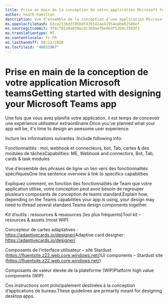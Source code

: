 ```yaml
---
title: Prise en main de la conception de votre application Microsoft teams
author: heath-hamilton
description: Vue d’ensemble de la conception d’une application Microsoft Teams.
ms.openlocfilehash: 63ce2136d3f85bdf435542ae41954eabe81586ef
ms.sourcegitcommit: 9fbc701a9a039ecdc360aefbe86df52b9c3593f3
ms.translationtype: MT
ms.contentlocale: fr-FR
ms.lasthandoff: 08/12/2020
ms.locfileid: "46651967"
---
```

# <a name="getting-started-with-designing-your-microsoft-teams-app"></a><span data-ttu-id="7ddbd-103">Prise en main de la conception de votre application Microsoft teams</span><span class="sxs-lookup"><span data-stu-id="7ddbd-103">Getting started with designing your Microsoft Teams app</span></span>

<span data-ttu-id="7ddbd-104">Une fois que vous avez planifié votre application, il est temps de concevoir une expérience utilisateur extraordinaire.</span><span class="sxs-lookup"><span data-stu-id="7ddbd-104">Once you've planned what your app will be, it's time to design an awesome user experience.</span></span>

<span data-ttu-id="7ddbd-105">Inclure les informations suivantes :</span><span class="sxs-lookup"><span data-stu-id="7ddbd-105">Include following info:</span></span>

<span data-ttu-id="7ddbd-106">Fonctionnalités : moi, webhook et connecteurs, bot, Tab, cartes & des modules de tâches</span><span class="sxs-lookup"><span data-stu-id="7ddbd-106">Capabilities: ME, Webhook and connectors, Bot, Tab, cards & task modules</span></span>  

<span data-ttu-id="7ddbd-107">Vue d’ensemble des phrases de ligne un lien vers des fonctionnalités spécifiques</span><span class="sxs-lookup"><span data-stu-id="7ddbd-107">One line sentence overview à link to specifics capabilities</span></span>  

<span data-ttu-id="7ddbd-108">Expliquez comment, en fonction des fonctionnalités de Team que votre application utilise, votre conception peut avoir besoin de regrouper plusieurs composants de conception de teams standard.</span><span class="sxs-lookup"><span data-stu-id="7ddbd-108">Explain how, depending on the Teams capabilities your app is using, your design may need to thread several standard Teams design components together.</span></span>

<span data-ttu-id="7ddbd-109">Kit d’outils : ressources & ressources (les plus fréquents)</span><span class="sxs-lookup"><span data-stu-id="7ddbd-109">Tool kit – resources & assets (most WIP)</span></span> 

<span data-ttu-id="7ddbd-110">Concepteur de cartes adaptatives : https://adaptivecards.io/designer/</span><span class="sxs-lookup"><span data-stu-id="7ddbd-110">Adaptive card designer: https://adaptivecards.io/designer/</span></span> 

<span data-ttu-id="7ddbd-111">Composants de l’interface utilisateur – site Stardust (https://fluentsite.z22.web.core.windows.net/)</span><span class="sxs-lookup"><span data-stu-id="7ddbd-111">UI components – Stardust site (https://fluentsite.z22.web.core.windows.net/)</span></span> 

<span data-ttu-id="7ddbd-112">Composants de valeur élevée de la plateforme (WIP)</span><span class="sxs-lookup"><span data-stu-id="7ddbd-112">Platform high value components (WIP)</span></span>

<span data-ttu-id="7ddbd-113">Ces instructions sont principalement destinées à la conception d’applications de bureau.</span><span class="sxs-lookup"><span data-stu-id="7ddbd-113">These guidelines are primarily meant for designing desktop apps.</span></span>
